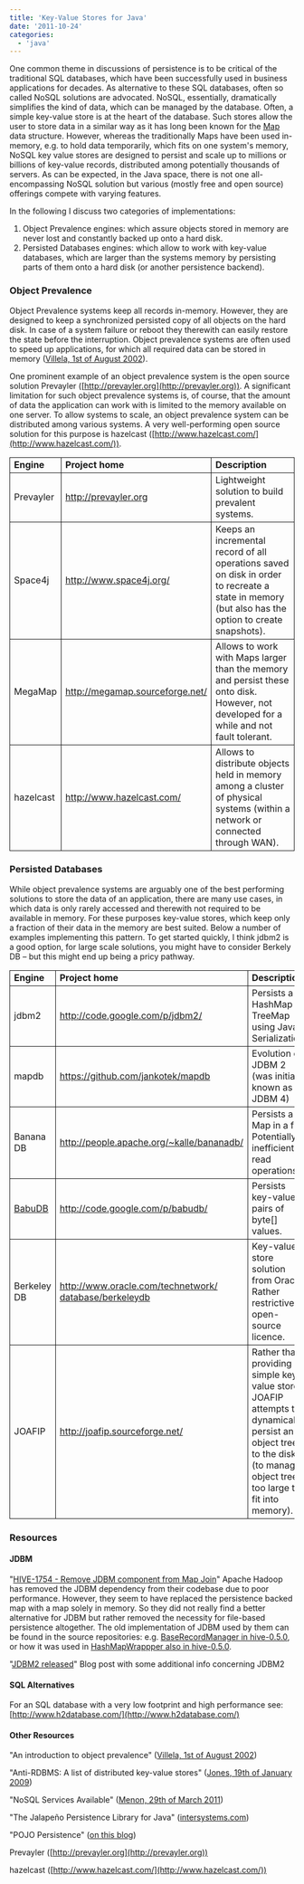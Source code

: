 ```yaml
---
title: 'Key-Value Stores for Java'
date: '2011-10-24'
categories:
  - 'java'
---
```


One common theme in discussions of persistence is to be critical of the traditional SQL databases, which have been successfully used in business applications for decades. As alternative to these SQL databases, often so called NoSQL solutions are advocated. NoSQL, essentially, dramatically simplifies the kind of data, which can be managed by the database. Often, a simple key-value store is at the heart of the database. Such stores allow the user to store data in a similar way as it has long been known for the [Map](http://download.oracle.com/javase/6/docs/api/java/util/Map.html) data structure. However, whereas the traditionally Maps have been used in-memory, e.g. to hold data temporarily, which fits on one system's memory, NoSQL key value stores are designed to persist and scale up to millions or billions of key-value records, distributed among potentially thousands of servers. As can be expected, in the Java space, there is not one all-encompassing NoSQL solution but various (mostly free and open source) offerings compete with varying features.

In the following I discuss two categories of implementations:

1. Object Prevalence engines: which assure objects stored in memory are never lost and constantly backed up onto a hard disk.
2. Persisted Databases engines: which allow to work with key-value databases, which are larger than the systems memory by persisting parts of them onto a hard disk (or another persistence backend).

### Object Prevalence

Object Prevalence systems keep all records in-memory. However, they are designed to keep a synchronized persisted copy of all objects on the hard disk. In case of a system failure or reboot they therewith can easily restore the state before the interruption. Object prevalence systems are often used to speed up applications, for which all required data can be stored in memory ([Villela, 1st of August 2002](http://www.ibm.com/developerworks/library/wa-objprev/)).

One prominent example of an object prevalence system is the open source solution Prevayler ([http://prevayler.org](http://prevayler.org)). A significant limitation for such object prevalence systems is, of course, that the amount of data the application can work with is limited to the memory available on one server. To allow systems to scale, an object prevalence system can be distributed among various systems. A very well-performing open source solution for this purpose is hazelcast ([http://www.hazelcast.com/](http://www.hazelcast.com/)).

<table style="border-collapse:collapse;" border="0"><tbody><tr><td style="padding-left:7px;padding-right:7px;border:solid .5pt;"><strong>Engine</strong></td><td style="padding-left:7px;padding-right:7px;border-top:solid .5pt;border-left:none;border-bottom:solid .5pt;border-right:solid .5pt;"><strong>Project home</strong></td><td style="padding-left:7px;padding-right:7px;border-top:solid .5pt;border-left:none;border-bottom:solid .5pt;border-right:solid .5pt;"><strong>Description</strong></td></tr><tr><td style="padding-left:7px;padding-right:7px;border-top:none;border-left:solid .5pt;border-bottom:solid .5pt;border-right:solid .5pt;">Prevayler</td><td style="padding-left:7px;padding-right:7px;border-top:none;border-left:none;border-bottom:solid .5pt;border-right:solid .5pt;"><a href="http://prevayler.org">http://prevayler.org</a></td><td style="padding-left:7px;padding-right:7px;border-top:none;border-left:none;border-bottom:solid .5pt;border-right:solid .5pt;">Lightweight solution to build prevalent systems.</td></tr><tr><td style="padding-left:7px;padding-right:7px;border-top:none;border-left:solid .5pt;border-bottom:solid .5pt;border-right:solid .5pt;">Space4j</td><td style="padding-left:7px;padding-right:7px;border-top:none;border-left:none;border-bottom:solid .5pt;border-right:solid .5pt;"><a href="http://www.space4j.org/">http://www.space4j.org/</a></td><td style="padding-left:7px;padding-right:7px;border-top:none;border-left:none;border-bottom:solid .5pt;border-right:solid .5pt;">Keeps an incremental record of all operations saved on disk in order to recreate a state in memory (but also has the option to create snapshots).</td></tr><tr><td style="padding-left:7px;padding-right:7px;border-top:none;border-left:solid .5pt;border-bottom:solid .5pt;border-right:solid .5pt;">MegaMap</td><td style="padding-left:7px;padding-right:7px;border-top:none;border-left:none;border-bottom:solid .5pt;border-right:solid .5pt;"><a href="http://megamap.sourceforge.net/">http://megamap.sourceforge.net/</a></td><td style="padding-left:7px;padding-right:7px;border-top:none;border-left:none;border-bottom:solid .5pt;border-right:solid .5pt;">Allows to work with Maps larger than the memory and persist these onto disk. However, not developed for a while and not fault tolerant.</td></tr><tr><td style="padding-left:7px;padding-right:7px;border-top:none;border-left:solid .5pt;border-bottom:solid .5pt;border-right:solid .5pt;">hazelcast</td><td style="padding-left:7px;padding-right:7px;border-top:none;border-left:none;border-bottom:solid .5pt;border-right:solid .5pt;"><a href="http://www.hazelcast.com/">http://www.hazelcast.com/</a></td><td style="padding-left:7px;padding-right:7px;border-top:none;border-left:none;border-bottom:solid .5pt;border-right:solid .5pt;">Allows to distribute objects held in memory among a cluster of physical systems (within a network or connected through WAN).</td></tr></tbody></table>

### Persisted Databases

While object prevalence systems are arguably one of the best performing solutions to store the data of an application, there are many use cases, in which data is only rarely accessed and therewith not required to be available in memory. For these purposes key-value stores, which keep only a fraction of their data in the memory are best suited. Below a number of examples implementing this pattern. To get started quickly, I think jdbm2 is a good option, for large scale solutions, you might have to consider Berkely DB – but this might end up being a pricy pathway.

<table style="border-collapse:collapse;" border="0"><tbody><tr><td style="padding-left:7px;padding-right:7px;border:solid .5pt;"><strong>Engine</strong></td><td style="padding-left:7px;padding-right:7px;border-top:solid .5pt;border-left:none;border-bottom:solid .5pt;border-right:solid .5pt;"><strong>Project home</strong></td><td style="padding-left:7px;padding-right:7px;border-top:solid .5pt;border-left:none;border-bottom:solid .5pt;border-right:solid .5pt;"><strong>Description</strong></td></tr><tr><td style="padding-left:7px;padding-right:7px;border-top:none;border-left:solid .5pt;border-bottom:solid .5pt;border-right:solid .5pt;">jdbm2</td><td style="padding-left:7px;padding-right:7px;border-top:none;border-left:none;border-bottom:solid .5pt;border-right:solid .5pt;"><a href="http://code.google.com/p/jdbm2/">http://code.google.com/p/jdbm2/</a></td><td style="padding-left:7px;padding-right:7px;border-top:none;border-left:none;border-bottom:solid .5pt;border-right:solid .5pt;">Persists a HashMap or TreeMap using Java Serialization.</td></tr><tr><td style="padding-left:7px;padding-right:7px;border-top:none;border-left:solid .5pt;border-bottom:solid .5pt;border-right:solid .5pt;">mapdb</td><td style="padding-left:7px;padding-right:7px;border-top:none;border-left:none;border-bottom:solid .5pt;border-right:solid .5pt;"><a href="https://github.com/jankotek/mapdb">https://github.com/jankotek/mapdb</a></td><td style="padding-left:7px;padding-right:7px;border-top:none;border-left:none;border-bottom:solid .5pt;border-right:solid .5pt;">Evolution of JDBM 2 (was initially known as JDBM 4)</td></tr><tr><td style="padding-left:7px;padding-right:7px;border-top:none;border-left:solid .5pt;border-bottom:solid .5pt;border-right:solid .5pt;">Banana DB</td><td style="padding-left:7px;padding-right:7px;border-top:none;border-left:none;border-bottom:solid .5pt;border-right:solid .5pt;"><a href="http://people.apache.org/~kalle/bananadb/">http://people.apache.org/~kalle/bananadb/</a></td><td style="padding-left:7px;padding-right:7px;border-top:none;border-left:none;border-bottom:solid .5pt;border-right:solid .5pt;">Persists a Map in a file. Potentially inefficient read operations.</td></tr><tr><td style="padding-left:7px;padding-right:7px;border-top:none;border-left:solid .5pt;border-bottom:solid .5pt;border-right:solid .5pt;"><a title="Performance Tests of Babu DB" href="http://nexnet.wordpress.com/2011/11/30/key-value-store-for-java-babu-db/">BabuDB</a></td><td style="padding-left:7px;padding-right:7px;border-top:none;border-left:none;border-bottom:solid .5pt;border-right:solid .5pt;"><a href="http://code.google.com/p/babudb/">http://code.google.com/p/babudb/</a></td><td style="padding-left:7px;padding-right:7px;border-top:none;border-left:none;border-bottom:solid .5pt;border-right:solid .5pt;">Persists key-value pairs of byte[] values.</td></tr><tr><td style="padding-left:7px;padding-right:7px;border-top:none;border-left:solid .5pt;border-bottom:solid .5pt;border-right:solid .5pt;">Berkeley DB</td><td style="padding-left:7px;padding-right:7px;border-top:none;border-left:none;border-bottom:solid .5pt;border-right:solid .5pt;"><a href="http://www.oracle.com/technetwork/%20database/berkeleydb">http://www.oracle.com/technetwork/ database/berkeleydb</a></td><td style="padding-left:7px;padding-right:7px;border-top:none;border-left:none;border-bottom:solid .5pt;border-right:solid .5pt;">Key-value store solution from Oracle. Rather restrictive open-source licence.</td></tr><tr><td style="padding-left:7px;padding-right:7px;border-top:none;border-left:solid .5pt;border-bottom:solid .5pt;border-right:solid .5pt;">JOAFIP</td><td style="padding-left:7px;padding-right:7px;border-top:none;border-left:none;border-bottom:solid .5pt;border-right:solid .5pt;"><a href="http://joafip.sourceforge.net/">http://joafip.sourceforge.net/</a></td><td style="padding-left:7px;padding-right:7px;border-top:none;border-left:none;border-bottom:solid .5pt;border-right:solid .5pt;">Rather than providing a simple key-value store, JOAFIP attempts to dynamically persist an object tree to the disk (to manage object trees too large to fit into memory).</td></tr></tbody></table>

### Resources

#### JDBM

"[HIVE-1754 - Remove JDBM component from Map Join](https://issues.apache.org/jira/browse/HIVE-1754)" Apache Hadoop has removed the JDBM dependency from their codebase due to poor performance. However, they seem to have replaced the persistence backed map with a map solely in memory. So they did not really find a better alternative for JDBM but rather removed the necessity for file-based persistence altogether. The old implementation of JDBM used by them can be found in the source repositories: e.g. [BaseRecordManager in hive-0.5.0](http://www.docjar.com/html/api/org/apache/hadoop/hive/ql/util/jdbm/recman/BaseRecordManager.java.html), or how it was used in [HashMapWrappper also in hive-0.5.0](http://massapi.com/source/hive-0.5.0-dev/src/ql/src/java/org/apache/hadoop/hive/ql/exec/persistence/HashMapWrapper.java.html).

"[JDBM2 released](http://kotek.net/blog/jdbm2_released)" Blog post with some additional info concerning JDBM2

#### SQL Alternatives

For an SQL database with a very low footprint and high performance see: [http://www.h2database.com/](http://www.h2database.com/)

#### Other Resources

"An introduction to object prevalence" ([Villela, 1st of August 2002](http://www.ibm.com/developerworks/library/wa-objprev/))

"Anti-RDBMS: A list of distributed key-value stores" ([Jones, 19th of January 2009](http://www.metabrew.com/article/anti-rdbms-a-list-of-distributed-key-value-stores))

"NoSQL Services Available" ([Menon, 29th of March 2011](http://www.menon.bz/sblog/?p=721))

"The Jalapeño Persistence Library for Java" ([intersystems.com](http://docs.intersystems.com/cache20111/csp/docbook/DocBook.UI.Page.cls?KEY=GBJJ_intro))

"POJO Persistence" ([on this blog](http://nexnet.wordpress.com/2010/10/12/pojo-persistence/))

Prevayler ([http://prevayler.org](http://prevayler.org))

hazelcast ([http://www.hazelcast.com/](http://www.hazelcast.com/))
